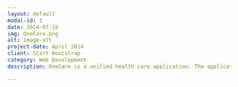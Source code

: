 ```yaml
---
layout: default
modal-id: 1
date: 2014-07-18
img: OneCare.png
alt: image-alt
project-date: April 2014
client: Start Bootstrap
category: Web Development
description: OneCare is a unified health care application. The application provides: Text reminders for refills and daily prescription dosage. Google maps API for nearest pharmacies. Machine Learning algorithm for specialist recommendations based off user inputted symptoms.

---
```

